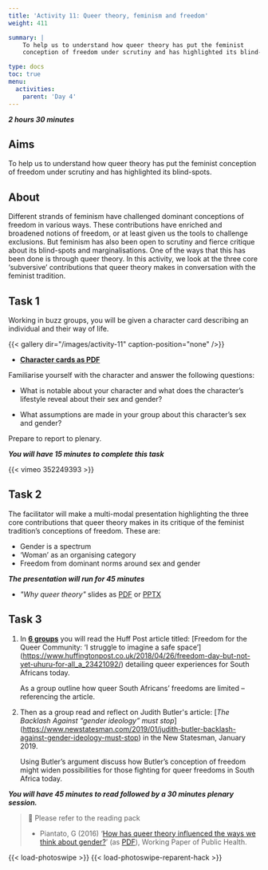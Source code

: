 ```yaml
---
title: 'Activity 11: Queer theory, feminism and freedom'
weight: 411

summary: |
    To help us to understand how queer theory has put the feminist
    conception of freedom under scrutiny and has highlighted its blind-spots.

type: docs
toc: true
menu:
  activities:
    parent: 'Day 4'
---
```


***2 hours 30 minutes***

## Aims

To help us to understand how queer theory has put the feminist
conception of freedom under scrutiny and has highlighted its blind-spots.

## About

Different strands of feminism have challenged dominant conceptions of
freedom in various ways. These contributions have enriched and
broadened notions of freedom, or at least given us the tools to
challenge exclusions. But feminism has also been open to scrutiny and
fierce critique about its blind-spots and marginalisations. One of the
ways that this has been done is through queer theory. In this activity,
we look at the three core ‘subversive’ contributions that queer theory
makes in conversation with the feminist tradition.

## Task 1

Working in buzz groups, you will be given a character card describing
an individual and their way of life.

<!-- https://github.com/liwenyip/hugo-easy-gallery#-gallery--shortcode-usage -->
{{< gallery dir="/images/activity-11" caption-position="none" />}}

* **[Character cards as PDF](/documents/gender-character-cards.pdf)**

Familiarise yourself with the character and answer the following questions:

* What is notable about your character and what does the
character’s lifestyle reveal about their sex and gender?

* What assumptions are made in your group about this
character’s sex and gender?

Prepare to report to plenary.

***You will have 15 minutes to complete this task***

{{< vimeo 352249393 >}} <!-- #FeminismAndFreedom: Activity 11 - The Gender Trap -->

## Task 2

The facilitator will make a multi-modal presentation highlighting the
three core contributions that queer theory makes in its critique of the
feminist tradition’s conceptions of freedom. These are:

* Gender is a spectrum
* ‘Woman’ as an organising category
* Freedom from dominant norms around sex and gender

***The presentation will run for 45 minutes***

* *"Why queer theory"* slides as [PDF] or [PPTX]

[PDF]: /documents/why-queer-theory.pdf
[PPTX]: /documents/why-queer-theory.pptx

## Task 3

 1. In <u>**6 groups**</u> you will read the Huff Post article titled:
    [Freedom for the Queer Community: ‘I struggle to imagine a safe space’]
    (https://www.huffingtonpost.co.uk/2018/04/26/freedom-day-but-not-yet-uhuru-for-all_a_23421092/)
    detailing queer experiences for South Africans today.

    As a group outline how queer South Africans’ freedoms are limited
    – referencing the article.

 2. Then as a group read and reflect on Judith Butler's article:
    [*The Backlash Against “gender ideology” must stop*]
    (https://www.newstatesman.com/2019/01/judith-butler-backlash-against-gender-ideology-must-stop)
    in the New Statesman, January 2019.

    Using Butler’s argument discuss how Butler’s conception of freedom
    might widen possibilities for those fighting for queer freedoms in
    South Africa today.

***You will have 45 minutes to read followed by a 30 minutes plenary session.***

> 📖️ Please refer to the reading pack
>
> * Piantato, G (2016)
>   ‘[How has queer theory influenced the ways we think about gender?][queer-theory]’
>   (as [PDF][queer-theory-pdf]),
>   Working Paper of Public Health.

[queer-theory]: https://www.researchgate.net/publication/309474236_How_has_queer_theory_influenced_the_ways_we_think_about_gender
[queer-theory-pdf]: /documents/How_has_queer_theory_influenced_the_ways_we_think_.pdf

<!-- https://github.com/liwenyip/hugo-easy-gallery#photoswipe-usage -->
{{< load-photoswipe >}}
{{< load-photoswipe-reparent-hack >}}
